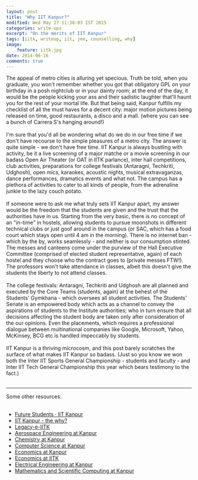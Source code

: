 ```yaml
---
layout: post
title: "Why IIT Kanpur?"
modified: Wed May 27 11:38:03 IST 2015
categories: write-ups
excerpt: "On the merits of IIT Kanpur"
tags: [iitk, writeup, iit, jee, counselling, why]
image:
    feature: iitk.jpg
date: 2014-06-16
comments: true
---
```


The appeal of metro cities is alluring yet specious. Truth be told, when you graduate, you won't remember whether you got that obligatory GPL on your birthday in a posh nightclub or in your dainty room; at the end of the day, it would be the people kicking your ass and their sadistic laughter that'll haunt you for the rest of your mortal life. But that being said, Kanpur fulfills my checklist of all the must haves for a decent city: major motion pictures being released on time, good restaurants, a disco and a mall. (where you can see a bunch of Carrera S's hanging around!) <br><br>
I'm sure that you'd all be wondering what do we do in our free time if we don't have recourse to the simple pleasures of a metro city. The answer is quite simple - we don't have free time. IIT Kanpur is always bustling with activity, be it a live screening of a major matche or a movie screening in our badass Open Air Theater (or OAT in IITK parlance), inter hall competitions, club activities, preparations for college festivals (Antaragni, Techkriti, Udghosh), open mics, karaokes, acoustic nights, musical extravaganzas, dance performances, dramatics events and what not. The campus has a plethora of activities to cater to all kinds of people, from the adrenaline junkie to the lazy couch potato. <br><br>
If someone were to ask me what truly sets IIT Kanpur apart, my answer would be the freedom that the students are given and the trust that the authorities have in us. Starting from the very basic, there is no concept of an "in-time" in hostels, allowing students to pursue moonshots in different technical clubs or just goof around in the campus (or SAC, which has a food court which stays open until 4 am in the morning). There is no internet ban - which by the by, works seamlessly - and neither is our consumption stinted. The messes and canteens come under the purview of the Hall Executive Committee (comprised of elected student representative, again) of each hostel and they choose who the contract goes to (private messes FTW!). The professors won't take attendance in classes, albeit this doesn't give the students the liberty to not attend classes. <br><br>
The college festivals: Antaragni, Techkriti and Udghosh are all planned and executed by the Core Teams (students, again) at the behest of the Students' Gymkhana - which oversees all student activities. The Students' Senate is an empowered body which acts as a channel to convey the aspirations of students to the Institute authorities; who in turn ensure that all decisions affecting the student body are taken only after consideration of the our opinions. Even the placements, which requires a professional dialogue between multinational companies like Google, Microsoft, Yahoo, McKinsey, BCG etc is handled impeccably by students.<br><br>
IIT Kanpur is a thriving microcosm, and this post barely scratches the surface of what makes IIT Kanpur so badass.
(Just so you know we won both the Inter IIT Sports General Championship - students and faculty - and Inter IIT Tech General Championship this year which bears testimony to the fact.)<br><br>

<hr>

Some other resources:<br><br>
- [Future Students · IIT Kanpur](http://www.iitk.ac.in/futurestudents/)<br>
- [IIT Kanpur - the why?](https://www.quora.com/Sagar-Massand/Rise/IIT-JEE-Counselling-IIT-Kanpur)<br>
- [Legacy-e-IITK](https://www.quora.com/Sharbatanu-Chatterjee/Posts/Legacy-e-IITK)<br>
- [Aerospace Engineering at Kanpur](https://www.quora.com/Govind-Gopakumar/Posts/Aerospace-Engineering-at-IIT-Kanpur)<br>
- [Chemistry at Kanpur](https://www.facebook.com/notes/sanjana-gopal/why-i-chose-iitk-and-why-i-would-do-it-again/804793606238013)<br>
- [Computer Science at Kanpur](https://srijanshetty.quora.com/Computer-Science-Engineering-at-IIT-Kanpur)<br>
- [Economics at Kanpur](https://www.facebook.com/notes/archish-mazumdar/a-helping-hand/702010743192719)<br>
- [Economics at IITK](http://econ-at-iitk.blogspot.in/)<br>
- [Electrical Engineering at Kanpur](https://anshulr.quora.com/Electrical-Engineering-at-IIT-Kanpur)<br>
- [Mathematics and Scientific Computing at Kanpur](https://www.facebook.com/notes/priyank-jaini/guide-to-bs-mathematics-and-scientific-commputing-iit-kanpur/532987276750044)<br>
